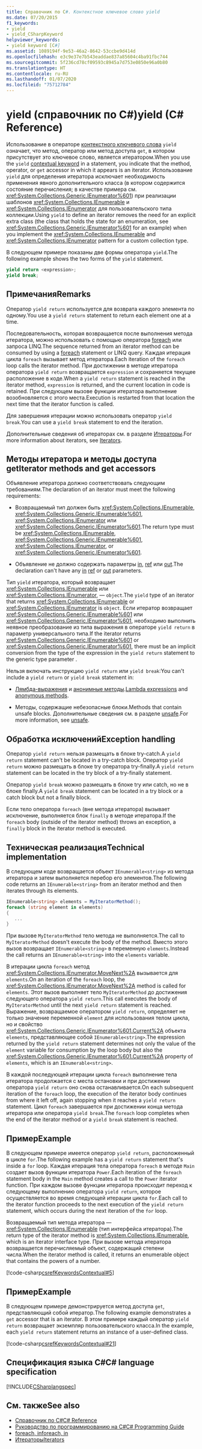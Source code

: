 ```yaml
---
title: Справочник по C#. Контекстное ключевое слово yield
ms.date: 07/20/2015
f1_keywords:
- yield
- yield_CSharpKeyword
helpviewer_keywords:
- yield keyword [C#]
ms.assetid: 1089194f-9e53-46a2-8642-53ccbe9d414d
ms.openlocfilehash: e3c9e37e7b543eaddae837a85604c4ba91fbc744
ms.sourcegitcommit: 5f236cd78cf09593c8945a7d753e0850e96a0b80
ms.translationtype: HT
ms.contentlocale: ru-RU
ms.lasthandoff: 01/07/2020
ms.locfileid: "75712784"
---
```

# <a name="yield-c-reference"></a><span data-ttu-id="c350a-102">yield (справочник по C#)</span><span class="sxs-lookup"><span data-stu-id="c350a-102">yield (C# Reference)</span></span>

<span data-ttu-id="c350a-103">Использование в операторе [контекстного ключевого слова](index.md#contextual-keywords) `yield` означает, что метод, оператор или метод доступа `get`, в котором присутствует это ключевое слово, является итератором.</span><span class="sxs-lookup"><span data-stu-id="c350a-103">When you use the `yield` [contextual keyword](index.md#contextual-keywords) in a statement, you indicate that the method, operator, or `get` accessor in which it appears is an iterator.</span></span> <span data-ttu-id="c350a-104">Использование `yield` для определения итератора исключает необходимость применения явного дополнительного класса (в котором содержится состояние перечисления; в качестве примера см. <xref:System.Collections.Generic.IEnumerator%601>) при реализации шаблонов <xref:System.Collections.IEnumerable> и <xref:System.Collections.IEnumerator> для пользовательского типа коллекции.</span><span class="sxs-lookup"><span data-stu-id="c350a-104">Using `yield` to define an iterator removes the need for an explicit extra class (the class that holds the state for an enumeration, see <xref:System.Collections.Generic.IEnumerator%601> for an example) when you implement the <xref:System.Collections.IEnumerable> and <xref:System.Collections.IEnumerator> pattern for a custom collection type.</span></span>

<span data-ttu-id="c350a-105">В следующем примере показаны две формы оператора `yield`.</span><span class="sxs-lookup"><span data-stu-id="c350a-105">The following example shows the two forms of the `yield` statement.</span></span>

```csharp
yield return <expression>;
yield break;
```

## <a name="remarks"></a><span data-ttu-id="c350a-106">Примечания</span><span class="sxs-lookup"><span data-stu-id="c350a-106">Remarks</span></span>

<span data-ttu-id="c350a-107">Оператор `yield return` используется для возврата каждого элемента по одному.</span><span class="sxs-lookup"><span data-stu-id="c350a-107">You use a `yield return` statement to return each element one at a time.</span></span>

<span data-ttu-id="c350a-108">Последовательность, которая возвращается после выполнения метода итератора, можно использовать с помощью оператора [foreach](foreach-in.md) или запроса LINQ.</span><span class="sxs-lookup"><span data-stu-id="c350a-108">The sequence returned from an iterator method can be consumed by using a [foreach](foreach-in.md) statement or LINQ query.</span></span> <span data-ttu-id="c350a-109">Каждая итерация цикла `foreach` вызывает метод итератора.</span><span class="sxs-lookup"><span data-stu-id="c350a-109">Each iteration of the `foreach` loop calls the iterator method.</span></span> <span data-ttu-id="c350a-110">При достижении в методе итератора оператора `yield return` возвращается `expression` и сохраняется текущее расположение в коде.</span><span class="sxs-lookup"><span data-stu-id="c350a-110">When a `yield return` statement is reached in the iterator method, `expression` is returned, and the current location in code is retained.</span></span> <span data-ttu-id="c350a-111">При следующем вызове функции итератора выполнение возобновляется с этого места.</span><span class="sxs-lookup"><span data-stu-id="c350a-111">Execution is restarted from that location the next time that the iterator function is called.</span></span>

<span data-ttu-id="c350a-112">Для завершения итерации можно использовать оператор `yield break`.</span><span class="sxs-lookup"><span data-stu-id="c350a-112">You can use a `yield break` statement to end the iteration.</span></span>

<span data-ttu-id="c350a-113">Дополнительные сведения об итераторах см. в разделе [Итераторы](../../iterators.md).</span><span class="sxs-lookup"><span data-stu-id="c350a-113">For more information about iterators, see [Iterators](../../iterators.md).</span></span>

## <a name="iterator-methods-and-get-accessors"></a><span data-ttu-id="c350a-114">Методы итератора и методы доступа get</span><span class="sxs-lookup"><span data-stu-id="c350a-114">Iterator methods and get accessors</span></span>

<span data-ttu-id="c350a-115">Объявление итератора должно соответствовать следующим требованиям.</span><span class="sxs-lookup"><span data-stu-id="c350a-115">The declaration of an iterator must meet the following requirements:</span></span>

- <span data-ttu-id="c350a-116">Возвращаемый тип должен быть <xref:System.Collections.IEnumerable>, <xref:System.Collections.Generic.IEnumerable%601>, <xref:System.Collections.IEnumerator> или <xref:System.Collections.Generic.IEnumerator%601>.</span><span class="sxs-lookup"><span data-stu-id="c350a-116">The return type must be <xref:System.Collections.IEnumerable>, <xref:System.Collections.Generic.IEnumerable%601>, <xref:System.Collections.IEnumerator>, or <xref:System.Collections.Generic.IEnumerator%601>.</span></span>

- <span data-ttu-id="c350a-117">Объявление не должно содержать параметры [in](in-parameter-modifier.md), [ref](ref.md) или [out](out-parameter-modifier.md).</span><span class="sxs-lookup"><span data-stu-id="c350a-117">The declaration can't have any [in](in-parameter-modifier.md) [ref](ref.md) or [out](out-parameter-modifier.md) parameters.</span></span>

<span data-ttu-id="c350a-118">Тип `yield` итератора, который возвращает <xref:System.Collections.IEnumerable> или <xref:System.Collections.IEnumerator>, — `object`.</span><span class="sxs-lookup"><span data-stu-id="c350a-118">The `yield` type of an iterator that returns <xref:System.Collections.IEnumerable> or <xref:System.Collections.IEnumerator> is `object`.</span></span>  <span data-ttu-id="c350a-119">Если итератор возвращает <xref:System.Collections.Generic.IEnumerable%601> или <xref:System.Collections.Generic.IEnumerator%601>, необходимо выполнить неявное преобразование из типа выражения в операторе `yield return` в параметр универсального типа.</span><span class="sxs-lookup"><span data-stu-id="c350a-119">If the iterator returns <xref:System.Collections.Generic.IEnumerable%601> or <xref:System.Collections.Generic.IEnumerator%601>, there must be an implicit conversion from the type of the expression in the `yield return` statement to the generic type parameter .</span></span>

<span data-ttu-id="c350a-120">Нельзя включать инструкцию `yield return` или `yield break`:</span><span class="sxs-lookup"><span data-stu-id="c350a-120">You can't include a `yield return` or `yield break` statement in:</span></span>

- <span data-ttu-id="c350a-121">[Лямбда-выражения](../../programming-guide/statements-expressions-operators/lambda-expressions.md) и [анонимные методы](../operators/delegate-operator.md).</span><span class="sxs-lookup"><span data-stu-id="c350a-121">[Lambda expressions](../../programming-guide/statements-expressions-operators/lambda-expressions.md) and [anonymous methods](../operators/delegate-operator.md).</span></span>

- <span data-ttu-id="c350a-122">Методы, содержащие небезопасные блоки.</span><span class="sxs-lookup"><span data-stu-id="c350a-122">Methods that contain unsafe blocks.</span></span> <span data-ttu-id="c350a-123">Дополнительные сведения см. в разделе [unsafe](unsafe.md).</span><span class="sxs-lookup"><span data-stu-id="c350a-123">For more information, see [unsafe](unsafe.md).</span></span>

## <a name="exception-handling"></a><span data-ttu-id="c350a-124">Обработка исключений</span><span class="sxs-lookup"><span data-stu-id="c350a-124">Exception handling</span></span>

<span data-ttu-id="c350a-125">Оператор `yield return` нельзя размещать в блоке try-catch.</span><span class="sxs-lookup"><span data-stu-id="c350a-125">A `yield return` statement can't be located in a try-catch block.</span></span> <span data-ttu-id="c350a-126">Оператор `yield return` можно размещать в блоке try оператора try-finally.</span><span class="sxs-lookup"><span data-stu-id="c350a-126">A `yield return` statement can be located in the try block of a try-finally statement.</span></span>

<span data-ttu-id="c350a-127">Оператор `yield break` можно размещать в блоке try или catch, но не в блоке finally.</span><span class="sxs-lookup"><span data-stu-id="c350a-127">A `yield break` statement can be located in a try block or a catch block but not a finally block.</span></span>

<span data-ttu-id="c350a-128">Если тело оператора `foreach` (вне метода итератора) вызывает исключение, выполняется блок `finally` в методе итератора.</span><span class="sxs-lookup"><span data-stu-id="c350a-128">If the `foreach` body (outside of the iterator method) throws an exception, a `finally` block in the iterator method is executed.</span></span>

## <a name="technical-implementation"></a><span data-ttu-id="c350a-129">Техническая реализация</span><span class="sxs-lookup"><span data-stu-id="c350a-129">Technical implementation</span></span>

<span data-ttu-id="c350a-130">В следующем коде возвращается объект `IEnumerable<string>` из метода итератора и затем выполняется перебор его элементов.</span><span class="sxs-lookup"><span data-stu-id="c350a-130">The following code returns an `IEnumerable<string>` from an iterator method and then iterates through its elements.</span></span>

```csharp
IEnumerable<string> elements = MyIteratorMethod();
foreach (string element in elements)
{
   ...
}
```

<span data-ttu-id="c350a-131">При вызове `MyIteratorMethod` тело метода не выполняется.</span><span class="sxs-lookup"><span data-stu-id="c350a-131">The call to `MyIteratorMethod` doesn't execute the body of the method.</span></span> <span data-ttu-id="c350a-132">Вместо этого вызов возвращает `IEnumerable<string>` в переменную `elements`.</span><span class="sxs-lookup"><span data-stu-id="c350a-132">Instead the call returns an `IEnumerable<string>` into the `elements` variable.</span></span>

<span data-ttu-id="c350a-133">В итерации цикла `foreach` метод <xref:System.Collections.IEnumerator.MoveNext%2A> вызывается для `elements`.</span><span class="sxs-lookup"><span data-stu-id="c350a-133">On an iteration of the `foreach` loop, the <xref:System.Collections.IEnumerator.MoveNext%2A> method is called for `elements`.</span></span> <span data-ttu-id="c350a-134">Этот вызов выполняет тело `MyIteratorMethod` до достижения следующего оператора `yield return`.</span><span class="sxs-lookup"><span data-stu-id="c350a-134">This call executes the body of `MyIteratorMethod` until the next `yield return` statement is reached.</span></span> <span data-ttu-id="c350a-135">Выражение, возвращаемое оператором `yield return`, определяет не только значение переменной `element` для использования телом цикла, но и свойство <xref:System.Collections.Generic.IEnumerator%601.Current%2A> объекта `elements`, представляющее собой `IEnumerable<string>`.</span><span class="sxs-lookup"><span data-stu-id="c350a-135">The expression returned by the `yield return` statement determines not only the value of the `element` variable for consumption by the loop body but also the <xref:System.Collections.Generic.IEnumerator%601.Current%2A> property of `elements`, which is an `IEnumerable<string>`.</span></span>

<span data-ttu-id="c350a-136">В каждой последующей итерации цикла `foreach` выполнение тела итератора продолжается с места остановки и при достижении оператора `yield return` оно снова останавливается.</span><span class="sxs-lookup"><span data-stu-id="c350a-136">On each subsequent iteration of the `foreach` loop, the execution of the iterator body continues from where it left off, again stopping when it reaches a `yield return` statement.</span></span> <span data-ttu-id="c350a-137">Цикл `foreach` завершается при достижении конца метода итератора или оператора `yield break`.</span><span class="sxs-lookup"><span data-stu-id="c350a-137">The `foreach` loop completes when the end of the iterator method or a `yield break` statement is reached.</span></span>

## <a name="example"></a><span data-ttu-id="c350a-138">Пример</span><span class="sxs-lookup"><span data-stu-id="c350a-138">Example</span></span>

<span data-ttu-id="c350a-139">В следующем примере имеется оператор `yield return`, расположенный в цикле `for`.</span><span class="sxs-lookup"><span data-stu-id="c350a-139">The following example has a `yield return` statement that's inside a `for` loop.</span></span> <span data-ttu-id="c350a-140">Каждая итерация тела оператора `foreach` в методе `Main` создает вызов функции итератора `Power`.</span><span class="sxs-lookup"><span data-stu-id="c350a-140">Each iteration of the `foreach` statement body in the `Main` method creates a call to the `Power` iterator function.</span></span> <span data-ttu-id="c350a-141">При каждом вызове функции итератора происходит переход к следующему выполнению оператора `yield return`, которое осуществляется во время следующей итерации цикла `for`.</span><span class="sxs-lookup"><span data-stu-id="c350a-141">Each call to the iterator function proceeds to the next execution of the `yield return` statement, which occurs during the next iteration of the `for` loop.</span></span>

<span data-ttu-id="c350a-142">Возвращаемый тип метода итератора — <xref:System.Collections.IEnumerable> (тип интерфейса итератора).</span><span class="sxs-lookup"><span data-stu-id="c350a-142">The return type of the iterator method is <xref:System.Collections.IEnumerable>, which is an iterator interface type.</span></span> <span data-ttu-id="c350a-143">При вызове метода итератора возвращается перечисляемый объект, содержащий степени числа.</span><span class="sxs-lookup"><span data-stu-id="c350a-143">When the iterator method is called, it returns an enumerable object that contains the powers of a number.</span></span>

[!code-csharp[csrefKeywordsContextual#5](~/samples/snippets/csharp/VS_Snippets_VBCSharp/csrefKeywordsContextual/CS/csrefKeywordsContextual.cs#5)]

## <a name="example"></a><span data-ttu-id="c350a-144">Пример</span><span class="sxs-lookup"><span data-stu-id="c350a-144">Example</span></span>

<span data-ttu-id="c350a-145">В следующем примере демонстрируется метод доступа `get`, представляющий собой итератор.</span><span class="sxs-lookup"><span data-stu-id="c350a-145">The following example demonstrates a `get` accessor that is an iterator.</span></span> <span data-ttu-id="c350a-146">В этом примере каждый оператор `yield return` возвращает экземпляр пользовательского класса.</span><span class="sxs-lookup"><span data-stu-id="c350a-146">In the example, each `yield return` statement returns an instance of a user-defined class.</span></span>

[!code-csharp[csrefKeywordsContextual#21](~/samples/snippets/csharp/VS_Snippets_VBCSharp/csrefKeywordsContextual/CS/csrefKeywordsContextual.cs#21)]

## <a name="c-language-specification"></a><span data-ttu-id="c350a-147">Спецификация языка C#</span><span class="sxs-lookup"><span data-stu-id="c350a-147">C# language specification</span></span>

[!INCLUDE[CSharplangspec](~/includes/csharplangspec-md.md)]

## <a name="see-also"></a><span data-ttu-id="c350a-148">См. также</span><span class="sxs-lookup"><span data-stu-id="c350a-148">See also</span></span>

- [<span data-ttu-id="c350a-149">Справочник по C#</span><span class="sxs-lookup"><span data-stu-id="c350a-149">C# Reference</span></span>](../../language-reference/index.md)
- [<span data-ttu-id="c350a-150">Руководство по программированию на C#</span><span class="sxs-lookup"><span data-stu-id="c350a-150">C# Programming Guide</span></span>](../../programming-guide/index.md)
- [<span data-ttu-id="c350a-151">foreach, in</span><span class="sxs-lookup"><span data-stu-id="c350a-151">foreach, in</span></span>](foreach-in.md)
- [<span data-ttu-id="c350a-152">Итераторы</span><span class="sxs-lookup"><span data-stu-id="c350a-152">Iterators</span></span>](../../iterators.md)
